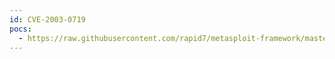```yaml
---
id: CVE-2003-0719
pocs:
  - https://raw.githubusercontent.com/rapid7/metasploit-framework/master/modules/exploits/windows/ssl/ms04_011_pct.rb
---
```

